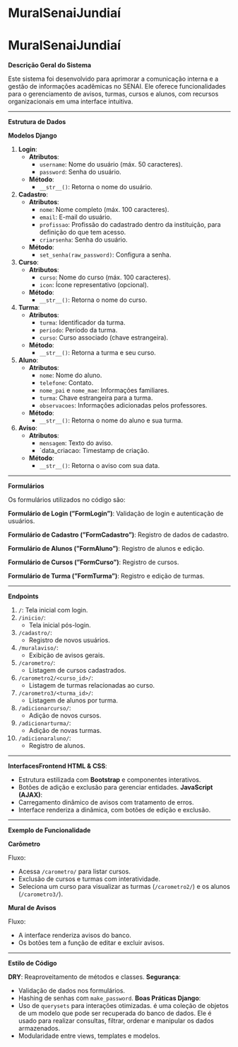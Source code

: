 # MuralSenaiJundiaí
# MuralSenaiJundiaí
**Descrição Geral do Sistema**

Este sistema foi desenvolvido para aprimorar a comunicação interna e a gestão de informações acadêmicas no SENAI. Ele oferece funcionalidades para o gerenciamento de avisos, turmas, cursos e alunos, com recursos organizacionais em uma interface intuitiva.

---

**Estrutura de Dados**

**Modelos Django**

1. **Login**:
    - **Atributos**:
        - `username`: Nome do usuário (máx. 50 caracteres).
        - `password`: Senha do usuário.
    - **Método**:
        - `__str__()`: Retorna o nome do usuário.
2. **Cadastro**:
    - **Atributos**:
        - `nome`: Nome completo (máx. 100 caracteres).
        - `email`: E-mail do usuário.
        - `profissao`: Profissão do cadastrado dentro da instituição, para definição do que tem acesso.
        - `criarsenha`: Senha do usuário.
    - **Método**:
        - `set_senha(raw_password)`: Configura a senha.
3. **Curso**:
    - **Atributos**:
        - `curso`: Nome do curso (máx. 100 caracteres).
        - `icon`: Ícone representativo (opcional).
    - **Método**:
        - `__str__()`: Retorna o nome do curso.
4. **Turma**:
    - **Atributos**:
        - `turma`: Identificador da turma.
        - `periodo`: Período da turma.
        - `curso`: Curso associado (chave estrangeira).
    - **Método**:
        - `__str__()`: Retorna a turma e seu curso.
5. **Aluno**:
    - **Atributos**:
        - `nome`: Nome do aluno.
        - `telefone`: Contato.
        - `nome_pai` e `nome_mae`: Informações familiares.
        - `turma`: Chave estrangeira para a turma.
        - `observacoes`: Informações adicionadas pelos professores.
    - **Método**:
        - `__str__()`: Retorna o nome do aluno e sua turma.
6. **Aviso**:
    - **Atributos**:
        - `mensagem`: Texto do aviso.
        - `data_criacao: Timestamp de criação.
    - **Método**:
        - `__str__()`: Retorna o aviso com sua data.

---

**Formulários**

Os formulários utilizados no código são:

**Formulário de Login (”FormLogin”)**: Validação de login e autenticação de usuários.

**Formulário de Cadastro (”FormCadastro”)**: Registro de dados de cadastro.

**Formulário de Alunos (”FormAluno”)**: Registro de alunos e edição.

**Formulário de Cursos (”FormCurso”)**: Registro de cursos.

**Formulário de Turma (”FormTurma”)**: Registro e edição de turmas.

---

**Endpoints**

1. `/`:
Tela inicial com login.
2. `/inicio/`:
    - Tela inicial pós-login.
3. `/cadastro/`:
    - Registro de novos usuários.
4. `/muralaviso/`:
    - Exibição de avisos gerais.
5. `/carometro/`:
    - Listagem de cursos cadastrados.
6. `/carometro2/<curso_id>/`:
    - Listagem de turmas relacionadas ao curso.
7. `/carometro3/<turma_id>/`:
    - Listagem de alunos por turma.
8. `/adicionarcurso/`:
    - Adição de novos cursos.
9. `/adicionarturma/`:
    - Adição de novas turmas.
10. `/adicionaraluno/`:
    - Registro de alunos.

---

**InterfacesFrontend HTML & CSS**:
- Estrutura estilizada com **Bootstrap** e componentes interativos.
- Botões de adição e exclusão para gerenciar entidades.
**JavaScript (AJAX)**:
- Carregamento dinâmico de avisos com tratamento de erros.
- Interface renderiza a dinâmica, com botões de edição e exclusão.

---

**Exemplo de Funcionalidade**

**Carômetro**

Fluxo:

- Acessa `/carometro/` para listar cursos.
- Exclusão de cursos e turmas com interatividade.
- Seleciona um curso para visualizar as turmas (`/carometro2/`) e os alunos (`/carometro3/`).

**Mural de Avisos**

Fluxo:

- A interface renderiza avisos do banco.
- Os botões tem a função de editar e excluir avisos.

---

**Estilo de Código**

**DRY**: Reaproveitamento de métodos e classes.
**Segurança**:
- Validação de dados nos formulários.
- Hashing de senhas com `make_password`.
**Boas Práticas Django**:
- Uso de `querysets` para interações otimizadas. é uma coleção de objetos de um modelo que pode ser recuperada do banco de dados. Ele é usado para realizar consultas, filtrar, ordenar e manipular os dados armazenados.
- Modularidade entre views, templates e modelos.
